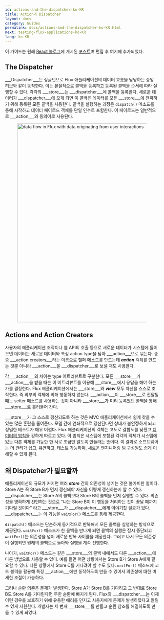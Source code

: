 ```yaml
---
id: actions-and-the-dispatcher-ko-KR
title: Action과 Dispatcher
layout: docs
category: Guides
permalink: docs/actions-and-the-dispatcher-ko-KR.html
next: testing-flux-applications-ko-KR
lang: ko-KR
---
```


이 가이드는 원래 [React 블로그](http://facebook.github.io/react/blog/)에 게시된 [포스트](http://facebook.github.io/react/blog/2014/07/30/flux-actions-and-the-dispatcher.html)며 편집 후 여기에 추가되었다.


The Dispatcher
--------------

___Dispatcher___는 싱글턴으로 Flux 애플리케이션의 데이터 흐름을 담당하는 중앙 허브와 같이 동작한다. 이는 본질적으로 콜백을 등록하고 등록된 콜백을 순서에 따라 실행할 수 있다. 각각의 ___store___는 ___dispatcher___에 콜백을 등록한다. 새로운 데이터가 ___dispatcher___에 오게 되면 이 콜백은 데이터를 모든 ___store___에 전파하기 위해 등록된 모든 콜백을 사용한다. 콜백을 실행하는 과정은 `dispatch()` 메소드를 통해 시작하고 데이터 페이로드 객체를 단일 인수로 포함한다. 이 페이로드는 일반적으로 ___action___와 동의어로 사용된다.

<figure class="diagram">
  <img src="/flux/img/flux-simple-f8-diagram-with-client-action-1300w.png" alt="data flow in Flux with data originating from user interactions" width=650 />
</figure>


Actions and Action Creators
---------------------------

사용자의 애플리케이션 조작이나 웹 API의 호출 등으로 새로운 데이터가 시스템에 들어오면 데이터는 새로운 데이터와 특정 action type을 담아 ___action___으로 묶는다. 종종 ___action creators___라는 이름으로 헬퍼 메소드를 만드는데 ___action___ 객체를 만드는 것뿐 아니라 ___action___을 ___dispatcher___로 보낼 때도 사용한다.

각 ___action___의 차이는 type 어트리뷰트로 구분한다. 모든 ___store___가 ___action___을 받을 때는 이 어트리뷰트를 이용해 ___store___에서 응답을 해야 하는가를 결정한다. Flux 애플리케이션에서는 ___store___와 ___view___ 모두 자신을 스스로 조작한다. 즉 외부의 객체에 의해 행동하지 않는다. ___action___이 ___store___로 전달될 때는 setter 메소드를 사용하는 것이 아니라 ___store___가 미리 등록했던 콜백을 통해 ___store___로 흘러들어 간다.

___store___가 그 스스로 갱신되도록 하는 것은 MVC 애플리케이션에서 쉽게 찾을 수 있는 많은 혼란을 줄여준다. 모델 간에 연쇄적으로 갱신된다면 상태가 불안정하게 되고 정밀한 테스트가 매우 어렵다. Flux 애플리케이션의 객체는 고도로 결합도를 낮췄고 [디미터의 법칙](http://en.wikipedia.org/wiki/Law_of_Demeter)을 강하게 따르고 있다. 이 법칙은 시스템에 포함된 각각의 객체가 시스템에 있는 다른 객체를 가능한 한 서로 조금만 알도록 만들라는 뜻이다. 이 결과로 소프트웨어는 더 관리가 쉽고, 유연하고, 테스트 가능하며, 새로운 엔지니어링 팀 구성원도 쉽게 이해할 수 있게 된다.


왜 Dispatcher가 필요할까
---------------------

애플리케이션의 규모가 커지면 여러 ___store___ 간의 의존성이 생기는 것은 불가피한 일이다. Store A는 꼭 Store B가 먼저 갱신돼야 자신을 어떻게 갱신하는지 알 수 있다. ___dispatcher___는 Store A의 콜백보다 Store B의 콜백을 먼저 실행할 수 있다. 의존성을 명확하게 선언하는 것으로 "나는 Store B이 이 행동을 처리하는 것이 끝날 때까지 기다릴 것이다" 라고 ___store___가 ___dispatcher___에게 이야기할 필요가 있다. ___dispatcher___는 이 기능을 `waitFor()` 메소드를 통해 제공한다.

`dispatch()` 메소드는 단순하게 동기적으로 반복해서 모든 콜백을 실행하는 방식으로 제공된다. `waitFor()` 메소드가 한 콜백을 만나게 되면 콜백의 실행은 잠시 중단되고 `waitFor()`는 의존성을 넘어 새로운 반복 사이클을 제공한다. 그러고 나서 모든 의존성이 실행되면 원래의 콜백으로 돌아와 실행을 계속 진행한다.

나아가, `waitFor()` 메소드는 같은 ___store___의 콜백 내에서도 다른 ___action___에 다른 방법으로 사용할 수 있다. 예를 들면 어떤 상황에서는 Store B가 Store A에게 필요할 수 있다. 다른 상황에서 Store C를 기다려야 할 수도 있다. `waitFor()` 메소드에 코드 블럭을 활용해 특정 ___action___에만 동작하도록 만들 수 있어서 의존성에 대한 미세한 조절이 가능하다.

그러나 순환 의존은 문제가 발생한다. Store A가 Store B를 기다리고 그 반대로 Store B도 Store A를 기다린다면 무한 순환에 빠지게 된다. Flux의 ___dispatcher___는 이제 이런 경우를 보호하기 위해 유용한 에러를 던지고 사용자에게 문제가 발생하였다고 알릴 수 있게 지원한다. 개발자는 세 번째 ___store___를 만들고 순환 참조를 해결하도록 만들 수 있게 되었다.
